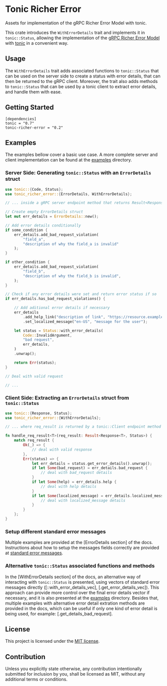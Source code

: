 # Tonic Richer Error

Assets for implementation of the gRPC Richer Error Model with tonic.

This crate introduces the `WithErrorDetails` trait and implements it in
`tonic::Status`, allowing the implementation of the [gRPC Richer Error Model]
with [tonic] in a convenient way.

## Usage
The `WithErrorDetails` trait adds associated functions to `tonic::Status` that
can be used on the server side to create a status with error details, that can
then be returned to the gRPC client. Moreover, the trait also adds methods
to `tonic::Status` that can be used by a tonic client to extract error details,
and handle them with ease.

## Getting Started
```
[dependencies]
tonic = "0.7"
tonic-richer-error = "0.2"
```

## Examples

The examples bellow cover a basic use case. A more complete server and client
implementation can be found at the [examples] directory.

### Server Side: Generating `tonic::Status` with an `ErrorDetails` struct
```rust
use tonic::{Code, Status};
use tonic_richer_error::{ErrorDetails, WithErrorDetails};

// ... inside a gRPC server endpoint method that returns Result<Response<PbRes>, Status>

// Create empty ErrorDetails struct
let mut err_details = ErrorDetails::new();

// Add error details conditionally
if some_condition {
    err_details.add_bad_request_violation(
        "field_a",
        "description of why the field_a is invalid"
    );
}

if other_condition {
    err_details.add_bad_request_violation(
        "field_b",
        "description of why the field_b is invalid",
    );
}

// Check if any error details were set and return error status if so
if err_details.has_bad_request_violations() {

    // Add aditional error details if necessary
    err_details
        .add_help_link("description of link", "https://resource.example.local")
        .set_localized_message("en-US", "message for the user");

    let status = Status::with_error_details(
        Code::InvalidArgument,
        "bad request",
        err_details,
    )
    .unwrap();

    return Err(status);
}

// Deal with valid request

// ...

```

### Client Side: Extracting an `ErrorDetails` struct from `tonic::Status`
```rust
use tonic::{Response, Status};
use tonic_richer_error::{WithErrorDetails};

// ... where req_result is returned by a tonic::Client endpoint method

fn handle_req_result<T>(req_result: Result<Response<T>, Status>) {
    match req_result {
        Ok(_) => {
            // deal with valid response
        },
        Err(status) => {
            let err_details = status.get_error_details().unwrap();
            if let Some(bad_request) = err_details.bad_request {
                // deal with bad_request details
            }
            if let Some(help) = err_details.help {
                // deal with help details
            }
            if let Some(localized_message) = err_details.localized_message {
                // deal with localized_message details
            }
        }
    };
}
```

### Setup different standard error messages
Multiple examples are provided at the [ErrorDetails section] of the docs.
Instructions about how to setup the messages fields correctly are provided at
[standard error messages].

### Alternative `tonic::Status` associated functions and methods
In the [WithErrorDetails section] of the docs, an alternative way of interacting
with `tonic::Status` is presented, using vectors of standard error messages
directly ([::with_error_details_vec], [.get_error_details_vec]). This approach
can provide more control over the final error details vector if necessary, and
it is also presented at the [examples] directory.
Besides that, multiple examples with alternative error detail extration methods
are provided in the docs, which can be useful if only one kind of error detail
is being used, for example: [.get_details_bad_request].

## License

This project is licensed under the [MIT license](LICENSE).

## Contribution

Unless you explicitly state otherwise, any contribution intentionally submitted
for inclusion by you, shall be licensed as MIT, without any additional terms or
conditions.

[gRPC Richer Error Model]: https://www.grpc.io/docs/guides/error/
[tonic]: https://github.com/hyperium/tonic
[examples]: https://github.com/flemosr/tonic-richer-error/tree/main/examples
[standard error messages]: https://github.com/googleapis/googleapis/blob/master/google/rpc/error_details.proto
<!-- [ErrorDetails section]: struct.ErrorDetails.html
[WithErrorDetails section]: trait.WithErrorDetails.html
[::with_error_details_vec]: trait.WithErrorDetails.html#tymethod.with_error_details_vec
[.get_error_details_vec]: trait.WithErrorDetails.html#tymethod.get_error_details_vec
[.get_details_bad_request]: trait.WithErrorDetails.html#tymethod.get_details_bad_request -->